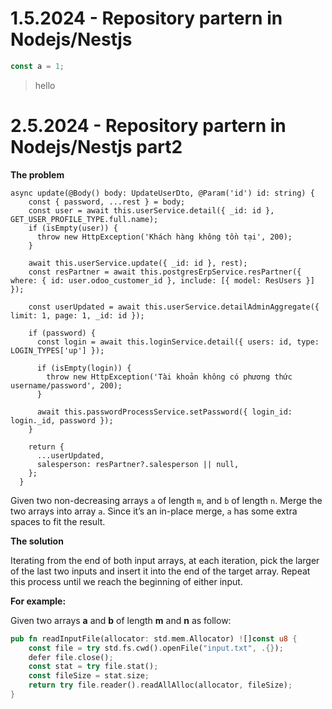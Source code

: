 # 1.5.2024 - Repository partern in Nodejs/Nestjs

```js
const a = 1;
```
>hello

# 2.5.2024 - Repository partern in Nodejs/Nestjs part2


**The problem**

```tsx
async update(@Body() body: UpdateUserDto, @Param('id') id: string) {
    const { password, ...rest } = body;
    const user = await this.userService.detail({ _id: id }, GET_USER_PROFILE_TYPE.full.name);
    if (isEmpty(user)) {
      throw new HttpException('Khách hàng không tồn tại', 200);
    }

    await this.userService.update({ _id: id }, rest);
    const resPartner = await this.postgresErpService.resPartner({ where: { id: user.odoo_customer_id }, include: [{ model: ResUsers }] });

    const userUpdated = await this.userService.detailAdminAggregate({ limit: 1, page: 1, _id: id });

    if (password) {
      const login = await this.loginService.detail({ users: id, type: LOGIN_TYPES['up'] });

      if (isEmpty(login)) {
        throw new HttpException('Tài khoản không có phương thức username/password', 200);
      }

      await this.passwordProcessService.setPassword({ login_id: login._id, password });
    }

    return {
      ...userUpdated,
      salesperson: resPartner?.salesperson || null,
    };
  }
```

Given two non-decreasing arrays `a` of length `m`, and `b` of length `n`. Merge the two arrays into array `a`. Since it’s an in-place merge, `a` has some extra spaces to fit the result.

**The solution**

Iterating from the end of both input arrays, at each iteration, pick the larger of the last two inputs and insert it into the end of the target array. Repeat this process until we reach the beginning of either input.

**For example:**

Given two arrays **a** and **b** of length **m** and **n** as follow:

```rust
pub fn readInputFile(allocator: std.mem.Allocator) ![]const u8 {
    const file = try std.fs.cwd().openFile("input.txt", .{});
    defer file.close();
    const stat = try file.stat();
    const fileSize = stat.size;
    return try file.reader().readAllAlloc(allocator, fileSize);
}
```
